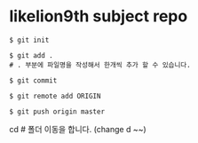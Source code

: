 # likelion9th subject repo


```
$ git init

$ git add .      
# . 부분에 파일명을 작성해서 한개씩 추가 할 수 있습니다. 

$ git commit 

$ git remote add ORIGIN

$ git push origin master

```

cd # 폴더 이동을 합니다. (change d ~~)